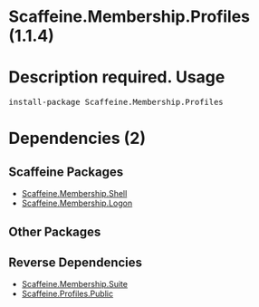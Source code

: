 ﻿Scaffeine.Membership.Profiles (1.1.4)
======
Description required.
Usage
======
<pre>install-package Scaffeine.Membership.Profiles</pre>
Dependencies (2)
=====

Scaffeine Packages
------
* [Scaffeine.Membership.Shell](https://github.com/wcpro/Scaffeine/tree/master/src/Scaffeine.Membership.Shell)
* [Scaffeine.Membership.Logon](https://github.com/wcpro/Scaffeine/tree/master/src/Scaffeine.Membership.Logon)

Other Packages
------

Reverse Dependencies
-----
* [Scaffeine.Membership.Suite](https://github.com/wcpro/scaffeine/tree/master/src/Scaffeine.Membership.Suite)
* [Scaffeine.Profiles.Public](https://github.com/wcpro/scaffeine/tree/master/src/Scaffeine.Profiles.Public)
